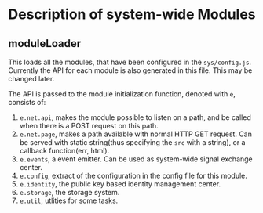Description of system-wide Modules
==================================

## moduleLoader

This loads all the modules, that have been configured in the `sys/config.js`.
Currently the API for each module is also generated in this file. This may be
changed later.

The API is passed to the module initialization function, denoted with `e`,
consists of:

1. `e.net.api`, makes the module possible to listen on a path, and be called
   when there is a POST request on this path.
2. `e.net.page`, makes a path available with normal HTTP GET request. Can be
   served with static string(thus specifying the `src` with a string), or a
   callback function(err, html).
3. `e.events`, a event emitter. Can be used as system-wide signal exchange
   center.
4. `e.config`, extract of the configuration in the config file for this module.
5. `e.identity`, the public key based identity management center.
6. `e.storage`, the storage system.
7. `e.util`, utlities for some tasks.
